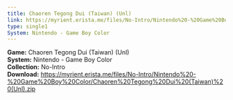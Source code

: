 ```yaml
---
title: Chaoren Tegong Dui (Taiwan) (Unl)
link: https://myrient.erista.me/files/No-Intro/Nintendo%20-%20Game%20Boy%20Color/Chaoren%20Tegong%20Dui%20(Taiwan)%20(Unl).zip
type: single1
System: Nintendo - Game Boy Color
---
```

<b>Game:</b> Chaoren Tegong Dui (Taiwan) (Unl)<br>
<b>System:</b> Nintendo - Game Boy Color<br>
<b>Collection:</b> No-Intro<br>
<b>Download:</b> https://myrient.erista.me/files/No-Intro/Nintendo%20-%20Game%20Boy%20Color/Chaoren%20Tegong%20Dui%20(Taiwan)%20(Unl).zip